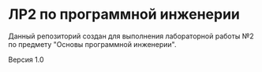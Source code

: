 # ЛР2 по программной инженерии

Данный репозиторий создан для выполнения лабораторной работы №2 по предмету "Основы программной инженерии".

Версия 1.0
